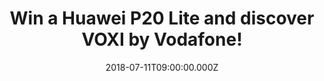 ---
campaign-uuid: "c-8b0dd633-8f3d-4828-a225-db50b56eb036"
type: "Preview"
category: "gift"
date: "2018-07-11T09:00:00.000Z"
end-date: "2018-08-11T23:59:00.000Z"
disable-form: false
is_promoted: false
has_entry_page: true
title: "Win a Huawei P20 Lite and discover VOXI by Vodafone!"
competition-description: "<p>Powerful dual camera, Extraordinary vision, From selfie\
  \ to self-portrait…YES! you are right, we are talking about one of the best phones\
  \ of the moment: The Huawei P20 Lite and thanks to NME AAA it could be yours!\r\n\
  We are giving away the brand new Huawei P20 Lite to one of our lucky members and\
  \ you could discover VOXI by Vodafone! Maybe it’s you?</p>\r\n<p>Click below for\
  \ a chance to win!</p>"
hero-header: "Win a Huawei P20 Lite and discover VOXI by Vodafone!"
terms-confirmation: "N/A"
banner-img: "https://assets.expresslyapp.com/asset-60f703be-bfda-486b-b2a6-f052e2c86a63.jpg"
logo-left-href: "https://www.voxi.co.uk"
logo-left-image: "https://assets.expresslyapp.com/0bd4438a-8ac2-4292-ab8c-1ee2cc65f7f2-thumb.png"
logo-left-title: "VOXI Test"
bg-image-hero: "https://assets.expresslyapp.com/asset-97fcc15d-e613-4ac0-9d4b-da50ea4775a0.jpg"
bg-image-first: "https://assets.expresslyapp.com/asset-65888b93-3f4c-4916-943a-b110a18e6349.jpg"
bg-image-second: "https://assets.expresslyapp.com/asset-2568a249-4836-4812-bef6-990e3124ec7e.jpg"
bg-image-third: "https://assets.expresslyapp.com/asset-9eab7205-ad86-4705-abe8-da0369aa6338.jpg"
section1-content: "<p>The P20 lite's state-of-the-art 16-megapixel dual rear camera\
  \ delivers natural 'bokeh' effects to your shots, creating professional-looking\
  \ soft backgrounds and adding more focus on the subject of your image.</p>\r\n<p>Amazing\
  \ colours all-round with extraordinary vision on the 5.84-inch Huawei FullView FHD+\
  \ display! PLUS P20 lite's exterior has been designed with stylish, smooth glass\
  \ casing and metallic body!</p>"
section2-content: "<p>Huawei P20 Lite + VOXI = Endless possibilities! Their network\
  \ is powered by Vodafone, giving you superfast network speed and great coverage\
  \ on the go built for endless possibilities through endless social data and is here\
  \ for YOU! With VOXI everything is worth it: Endless sharing, roaming, flexibility,\
  \ chat… a MUST for you!</p>"
section3-content: "<p>No tricks, no contracts! All VOXI plans come with Endless social\
  \ data and now with their double data offer until August 30th you won’t want to\
  \ get back! If you don’t want to miss this amazing opportunity of winning the brand\
  \ new Huawei P20 Lite and discover VOXI… hurry up and enter the form below and it\
  \ could be coming home with you!</p>\r\n<p>Good luck!</p>"
entry-title: "Win a Huawei P20 Lite and discover VOXI by Vodafone!"
entry-content: "Enter the draw to win the Huawei P20 Lite and discover VOXI by Vodafone\
  \ by completing the form below and enjoy all of its benefits now! before 23:59 on\
  \ 21th of July 2018."
has-winner: false
prize-description: "A Huawei P20 Lite and discover VOXI by Vodafone."
special-conditions: "Multiple entries are allowed up to one every day."
---